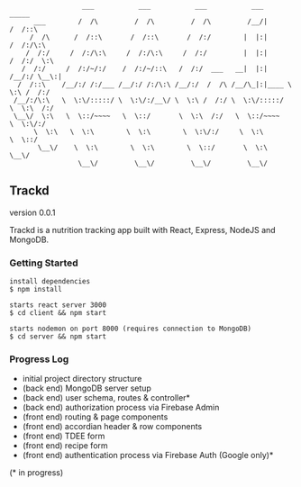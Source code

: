 ```
                  ___           ___           ___           ___          _____    
      ___        /  /\         /  /\         /  /\         /__/|        /  /::\   
     /  /\      /  /::\       /  /::\       /  /:/        |  |:|       /  /:/\:\  
    /  /:/     /  /:/\:\     /  /:/\:\     /  /:/         |  |:|      /  /:/  \:\ 
   /  /:/     /  /:/~/:/    /  /:/~/::\   /  /:/  ___   __|  |:|     /__/:/ \__\:|
  /  /::\    /__/:/ /:/___ /__/:/ /:/\:\ /__/:/  /  /\ /__/\_|:|____ \  \:\ /  /:/
 /__/:/\:\   \  \:\/:::::/ \  \:\/:/__\/ \  \:\ /  /:/ \  \:\/:::::/  \  \:\  /:/ 
 \__\/  \:\   \  \::/~~~~   \  \::/       \  \:\  /:/   \  \::/~~~~    \  \:\/:/  
      \  \:\   \  \:\        \  \:\        \  \:\/:/     \  \:\         \  \::/   
       \__\/    \  \:\        \  \:\        \  \::/       \  \:\         \__\/    
                 \__\/         \__\/         \__\/         \__\/                  

```

## Trackd ##
version 0.0.1 <br />

Trackd is a nutrition tracking app built with React, Express, NodeJS and MongoDB. <br />


### Getting Started ###

```console
install dependencies
$ npm install

starts react server 3000
$ cd client && npm start

starts nodemon on port 8000 (requires connection to MongoDB)
$ cd server && npm start
```


### Progress Log ###
- initial project directory structure
- (back end) MongoDB server setup
- (back end) user schema, routes & controller*
- (back end) authorization process via Firebase Admin
- (front end) routing & page components
- (front end) accordian header & row components
- (front end) TDEE form
- (front end) recipe form
- (front end) authentication process via Firebase Auth (Google only)*

(* in progress)
